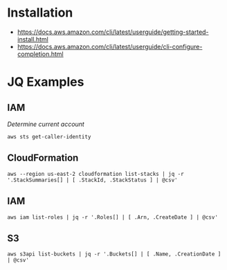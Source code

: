 # Installation 
- https://docs.aws.amazon.com/cli/latest/userguide/getting-started-install.html 
- https://docs.aws.amazon.com/cli/latest/userguide/cli-configure-completion.html 

# JQ Examples 

## IAM

*Determine current account*

```
aws sts get-caller-identity
```

## CloudFormation
```
aws --region us-east-2 cloudformation list-stacks | jq -r '.StackSummaries[] | [ .StackId, .StackStatus ] | @csv'
```

## IAM
```
aws iam list-roles | jq -r '.Roles[] | [ .Arn, .CreateDate ] | @csv'
```

##  S3
```
aws s3api list-buckets | jq -r '.Buckets[] | [ .Name, .CreationDate ] | @csv'
```
